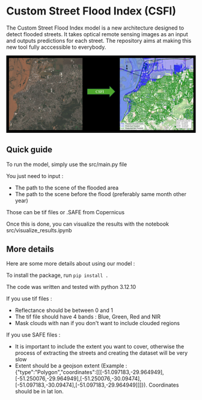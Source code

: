 # Custom Street Flood Index (CSFI)

The Custom Street Flood Index model is a new architecture designed to detect flooded streets. It takes optical remote sensing images as an input and outputs predictions for each street. The repository aims at making this new tool fully acccessible to everybody.

<p align="center">
  <img src="figure.png" alt="Image A"/>
</p>


## Quick guide

To run the model, simply use the src/main.py file

You just need to input : 
- The path to the scene of the flooded area
- The path to the scene before the flood (preferably same month other year)

Those can be tif files or .SAFE from Copernicus

Once this is done, you can visualize the results with the notebook src/visualize_results.ipynb

## More details 

Here are some more details about using our model :

To install the package, run `pip install .`

The code was written and tested with python 3.12.10

If you use tif files :
- Reflectance should be between 0 and 1
- The tif file should have 4 bands : Blue, Green, Red and NIR
- Mask clouds with nan if you don't want to include clouded regions

If you use SAFE files :
- It is important to include the extent you want to cover, otherwise the process of extracting the streets and creating the dataset will be very slow
- Extent should be a geojson extent (Example : {"type":"Polygon","coordinates":[[[-51.097183,-29.964949],[-51.250076,-29.964949],[-51.250076,-30.09474],[-51.097183,-30.09474],[-51.097183,-29.964949]]]}). Coordinates should be in lat lon.



